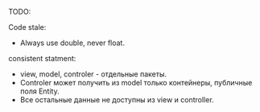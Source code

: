 TODO:

Code stale:
* Always use double, never float.

consistent statment:
* view, model, controler - отдельные пакеты.
* Controler может получить из model только контейнеры, публичные поля Entity.
* Все остальные данные не доступны из view и controller.
